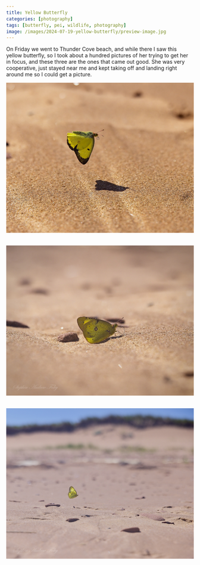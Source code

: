 ```yaml
---
title: Yellow Butterfly
categories: [photography]
tags: [butterfly, pei, wildlife, photography]
image: /images/2024-07-19-yellow-butterfly/preview-image.jpg
---
```


On Friday we went to Thunder Cove beach, and while there I saw this yellow butterfly, so I took about a hundred pictures of her trying to get her in focus, and these three are the ones that came out good.  She was very cooperative, just stayed near me and kept taking off and landing right around me so I could get a picture.

<a href='javascript:void(0);' name='pic-0001'></a>

![0001](/images/2024-07-19-yellow-butterfly/yellow-butterfly-0001.jpg)
_&nbsp; <a href='{% link photo_info/pi-2024-07-19-yellow-butterfly-0001.md %}'><i class='fa fa-info-circle' style='font-size: 0.73em;'></i></a>_

<a href='javascript:void(0);' name='pic-0002'></a>

![0002](/images/2024-07-19-yellow-butterfly/yellow-butterfly-0002.jpg)
_&nbsp; <a href='{% link photo_info/pi-2024-07-19-yellow-butterfly-0002.md %}'><i class='fa fa-info-circle' style='font-size: 0.73em;'></i></a>_

<a href='javascript:void(0);' name='pic-0003'></a>

![0003](/images/2024-07-19-yellow-butterfly/yellow-butterfly-0003.jpg)
_&nbsp; <a href='{% link photo_info/pi-2024-07-19-yellow-butterfly-0003.md %}'><i class='fa fa-info-circle' style='font-size: 0.73em;'></i></a>_


